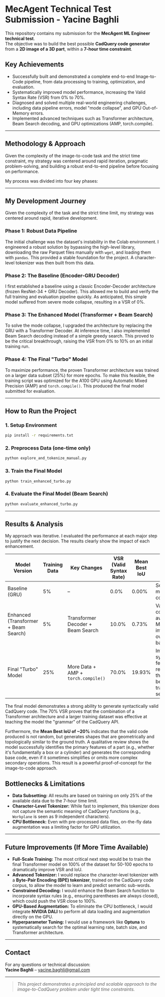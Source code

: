 # MecAgent Technical Test Submission - Yacine Baghli

This repository contains my submission for the **MecAgent ML Engineer technical test**.  
The objective was to build the best possible **CadQuery code generator** from a **2D image of a 3D part**, within a **7-hour time constraint**.

## Key Achievements
- Successfully built and demonstrated a complete end-to-end Image-to-Code pipeline, from data processing to training, optimization, and evaluation.
- Systematically improved model performance, increasing the Valid Syntax Rate (VSR) from 0% to 70%.
- Diagnosed and solved multiple real-world engineering challenges, including data pipeline errors, model "mode collapse", and GPU Out-of-Memory errors.
- Implemented advanced techniques such as Transformer architecture, Beam Search decoding, and GPU optimizations (AMP, torch.compile).

---

## Methodology & Approach

Given the complexity of the image-to-code task and the strict time constraint, my strategy was centered around rapid iteration, pragmatic problem-solving, and building a robust end-to-end pipeline before focusing on performance.

My process was divided into four key phases:

---

## My Development Journey
Given the complexity of the task and the strict time limit, my strategy was centered around rapid, iterative development.

### Phase 1: Robust Data Pipeline
The initial challenge was the dataset's instability in the Colab environment. I engineered a robust solution by bypassing the high-level library, downloading the raw Parquet files manually with `wget`, and loading them with `pandas`. This provided a stable foundation for the project. A character-level tokenizer was then built from this data.

### Phase 2: The Baseline (Encoder-GRU Decoder)
I first established a baseline using a classic Encoder-Decoder architecture (frozen ResNet-34 + GRU Decoder). This allowed me to build and verify the full training and evaluation pipeline quickly. As anticipated, this simple model suffered from severe mode collapse, resulting in a VSR of 0%.

### Phase 3: The Enhanced Model (Transformer + Beam Search)
To solve the mode collapse, I upgraded the architecture by replacing the GRU with a Transformer Decoder. At inference time, I also implemented Beam Search decoding instead of a simple greedy search. This proved to be the critical breakthrough, raising the VSR from 0% to 10% on an initial training run.

### Phase 4: The Final "Turbo" Model
To maximize performance, the proven Transformer architecture was trained on a larger data subset (25%) for more epochs. To make this feasible, the training script was optimized for the A100 GPU using Automatic Mixed Precision (AMP) and `torch.compile()`. This produced the final model submitted for evaluation.

---

## How to Run the Project

### 1. Setup Environment

```bash
pip install -r requirements.txt
```

### 2. Preprocess Data (one-time only)
```bash
python explore_and_tokenize_manual.py
```

### 3. Train the Final Model
```bash
python train_enhanced_turbo.py
```

### 4. Evaluate the Final Model (Beam Search)
```bash
python evaluate_enhanced_turbo.py
```


---

## Results & Analysis

My approach was iterative. I evaluated the performance at each major step to justify the next decision. The results clearly show the impact of each enhancement.

| Model Version                        | Training Data | Key Changes                             | VSR (Valid Syntax Rate) | Mean Best IoU | Analysis                                                                 |
|-------------------------------------|---------------|------------------------------------------|--------------------------|----------------|--------------------------------------------------------------------------|
| Baseline (GRU)                      | 5%            | –                                        | 0.0%                     | 0.00%          | Severe mode collapse.                                                    |
| Enhanced (Transformer + Beam Search)| 5%            | Transformer Decoder + Beam Search        | 10.0%                    | 0.73%          | Varied, context-aware code. Major improvement over GRU baseline.        |
| Final "Turbo" Model                 | 25%           | More Data + AMP + `torch.compile()`      | 70.0%                    | 19.93%         | Improved syntax and feature recognition thanks to better training setup. |


The final model demonstrates a strong ability to generate syntactically valid CadQuery code. The 70% VSR proves that the combination of a Transformer architecture and a larger training dataset was effective at teaching the model the "grammar" of the CadQuery API.

Furthermore, the **Mean Best IoU of ~20%** indicates that the valid code produced is not random, but generates shapes that are geometrically and topologically similar to the ground truth. A qualitative review shows the model successfully identifies the primary features of a part (e.g., whether it's fundamentally a box or a cylinder) and generates the corresponding base code, even if it sometimes simplifies or omits more complex secondary operations. This result is a powerful proof-of-concept for the image-to-code approach.


## Bottlenecks & Limitations

- **Data Subsetting:** All results are based on training on only 25% of the available data due to the 7-hour time limit.
- **Character-Level Tokenizer:** While fast to implement, this tokenizer does not capture the semantic meaning of CadQuery functions (e.g., `Workplane` is seen as 9 independent characters).
- **CPU Bottleneck:** Even with pre-processed data files, on-the-fly data augmentation was a limiting factor for GPU utilization.

---

## Future Improvements (If More Time Available)

- **Full-Scale Training:** The most critical next step would be to train the final Transformer model on 100% of the dataset for 50-100 epochs to dramatically improve VSR and IoU.
- **Advanced Tokenizer:**  I would replace the character-level tokenizer with a **Byte-Pair Encoding (BPE) tokenizer**, trained on the CadQuery code corpus, to allow the model to learn and predict semantic sub-words.
- **Constrained Decoding:** I would enhance the Beam Search function to incorporate syntax rules (e.g., ensuring parentheses are always closed), which could push the VSR close to 100%.
- **GPU-Based Augmentation:** To eliminate the CPU bottleneck, I would integrate **NVIDIA DALI** to perform all data loading and augmentation directly on the GPU.
- **Hyperparameter Tuning:**  I would use a framework like **Optuna** to systematically search for the optimal learning rate, batch size, and Transformer architecture.

---

## Contact

For any questions or technical discussion:  
**Yacine Baghli** – yacine.baghli@gmail.com

---

> _This project demonstrates a principled and scalable approach to the image-to-CadQuery problem under tight time constraints._

